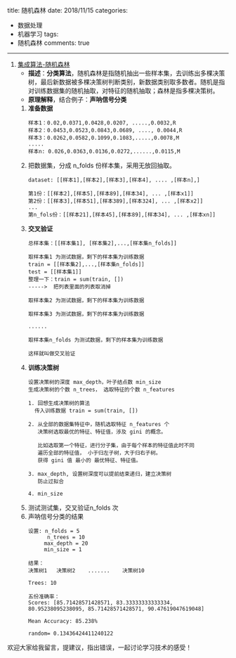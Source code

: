 title: 随机森林
date: 2018/11/15
categories:

- 数据处理
- 机器学习
tags:
-    随机森林
comments: true
---
1. [集成算法-随机森林](https://github.com/apachecn/MachineLearning/blob/master/docs/5.Logistic%E5%9B%9E%E5%BD%92.md)
    - **描述**：**分类算法**，随机森林是指随机抽出一些样本集，去训练出多棵决策树，最后新数据被多棵决策树判断类别，新数据类别取多数者。随机是指对训练数据集的随机抽取，对特征的随机抽取；森林是指多棵决策树。
    - **原理解释**，结合例子：**声呐信号分类**
    1. **准备数据**
        ```
        样本1：0.02,0.0371,0.0428,0.0207, .....,0.0032,R
        样本2：0.0453,0.0523,0.0843,0.0689, ...., 0.0044,R
        样本3：0.0262,0.0582,0.1099,0.1083,.....,0.0078,M
        .....
        样本n: 0.026,0.0363,0.0136,0.0272,......,0.0115,M
        ```
    2. 把数据集，分成 n_folds 份样本集，采用无放回抽取。
        ```
        dataset: [[样本1],[样本2],[样本3],[样本4], .... ,[样本n],]
        
        第1份：[[样本2],[样本5],[样本89],[样本34], ... ,[样本x1]]
        第2份：[[样本3],[样本51],[样本389],[样本324], ... ,[样本x2]]
        ...
        第n_fols份：[[样本21],[样本45],[样本89],[样本34], ... ,[样本xn]]
        
        ```
    3. **交叉验证**
        ```
        总样本集：[[样本集1], [样本集2],...,[样本集n_folds]]
        
        取样本集1 为测试数据，剩下的样本集为训练数据
        train = [[样本集2],...,[样本集n_folds]]
        test = [[样本集1]]
        整理一下：train = sum(train, [])
        ----->  把列表里面的列表取消掉
        
        取样本集2 为测试数据，剩下的样本集为训练数据
         
        取样本集3 为测试数据，剩下的样本集为训练数据
        
        ......
        
        取样本集n_folds 为测试数据，剩下的样本集为训练数据
        
        这样就叫做交叉验证
        ```
    4. **训练决策树**
        ```
        设置决策树的深度 max_depth，叶子结点数 min_size
        生成决策树的个数 n_trees， 选取特征的个数 n_features
        
        1. 回想生成决策树的算法
          传入训练数据 train = sum(train, [])
        
        2. 从全部的数据集特征中，随机选取特征 n_features 个
           决策树选取最优的特征、特征值，涉及 gini 的概念。
           
           比如选取第一个特征，进行分子集，由于每个样本的特征值此时不同
           遍历全部的特征值， 小于归左子树，大于归右子树。
           获得 gini 值 最小的 最优特征、特征值。
           
        3. max_depth, 设置树深度可以提前结束递归，建立决策树
           防止过拟合
        
        4. min_size
        ```
    5. 测试测试集，交叉验证n_folds 次
    6. 声呐信号分类的结果
        ```
        设置: n_folds = 5
              n_trees = 10
             max_depth = 20
             min_size = 1
        
        结果：
        决策树1   决策树2    .......    决策树10
        
        Trees: 10
        
        五份准确率：
        Scores: [85.71428571428571, 83.33333333333334,
        80.95238095238095, 85.71428571428571, 90.47619047619048]
        
        Mean Accuracy: 85.238%
        
        random= 0.13436424411240122
        ```

          


欢迎大家给我留言，提建议，指出错误，一起讨论学习技术的感受！